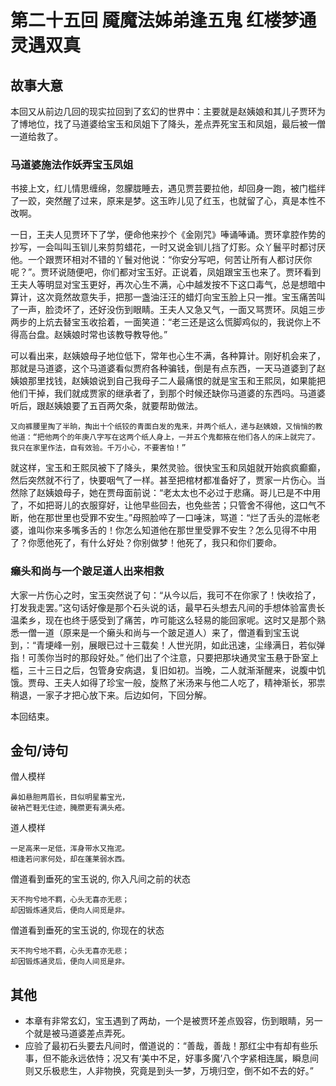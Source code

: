 # 第二十五回 魇魔法姊弟逢五鬼 红楼梦通灵遇双真

## 故事大意

本回又从前边几回的现实拉回到了玄幻的世界中：主要就是赵姨娘和其儿子贾环为了博地位，找了马道婆给宝玉和凤姐下了降头，差点弄死宝玉和凤姐，最后被一僧一道给救了。

### 马道婆施法作妖弄宝玉凤姐

书接上文，红儿情思缠绵，忽朦胧睡去，遇见贾芸要拉他，却回身一跑，被门槛绊了一跤，突然醒了过来，原来是梦。这玉昨儿见了红玉，也就留了心，真是本性不改啊。

一日，王夫人见贾环下了学，便命他来抄个《金刚咒》唪诵唪诵。贾环拿腔作势的抄写，一会叫叫玉钏儿来剪剪蜡花，一时又说金钏儿挡了灯影。众丫鬟平时都讨厌他。一个跟贾环相对不错的丫鬟对他说：“你安分写吧，何苦让所有人都讨厌你呢？”。贾环说随便吧，你们都对宝玉好。正说着，凤姐跟宝玉也来了。贾环看到王夫人等明显对宝玉更好，再次心生不满，心中越发按不下这口毒气，总是想暗中算计，这次竟然故意失手，把那一盏油汪汪的蜡灯向宝玉脸上只一推。宝玉痛苦叫了一声，脸烫坏了，还好没伤到眼睛。王夫人又急又气，一面又骂贾环。凤姐三步两步的上炕去替宝玉收拾着，一面笑道：“老三还是这么慌脚鸡似的，我说你上不得高台盘。赵姨娘时常也该教导教导他。”

可以看出来，赵姨娘母子地位低下，常年也心生不满，各种算计。刚好机会来了，那就是马道婆，这个马道婆看似贾府各种骗钱，倒是有点东西，一天马道婆到了赵姨娘那里找钱，赵姨娘说到自己我母子二人最痛恨的就是宝玉和王熙凤，如果能把他们干掉，我们就成贾家的继承者了，到那个时候还缺你马道婆的东西吗。马道婆听后，跟赵姨娘要了五百两欠条，就要帮助做法。

```shell
又向裤腰里掏了半晌，掏出十个纸铰的青面白发的鬼来，并两个纸人，递与赵姨娘，又悄悄的教他道：“把他两个的年庚八字写在这两个纸人身上，一并五个鬼都掖在他们各人的床上就完了。我只在家里作法，自有效验。千万小心，不要害怕！”
```

就这样，宝玉和王熙凤被下了降头，果然灵验。很快宝玉和凤姐就开始疯疯癫癫，然后突然就不行了，快要咽气了一样。甚至把棺材都准备好了，贾家一片伤心。当然除了赵姨娘母子，她在贾母面前说：“老太太也不必过于悲痛。哥儿已是不中用了，不如把哥儿的衣服穿好，让他早些回去，也免些苦；只管舍不得他，这口气不断，他在那世里也受罪不安生。”母照脸啐了一口唾沫，骂道：“烂了舌头的混帐老婆，谁叫你来多嘴多舌的！你怎么知道他在那世里受罪不安生？怎么见得不中用了？你愿他死了，有什么好处？你别做梦！他死了，我只和你们要命。


### 癞头和尚与一个跛足道人出来相救

大家一片伤心之时，宝玉突然说了句：“从今以后，我可不在你家了！快收拾了，打发我走罢。”这句话好像是那个石头说的话，最早石头想去凡间的手想体验富贵长温柔乡，现在也终于感受到了痛苦，咋可能这么轻易的能回家呢。这时又是那个熟悉一僧一道（原来是一个癞头和尚与一个跛足道人）来了，僧道看到宝玉说到，：“青埂峰一别，展眼已过十三载矣！人世光阴，如此迅速，尘缘满日，若似弹指！可羡你当时的那段好处。”
他们出了个注意，只要把那块通灵宝玉悬于卧室上槛，三十三日之后，包管身安病退，复旧如初。当晚，二人就渐渐醒来，说腹中饥饿。贾母、王夫人如得了珍宝一般，旋熬了米汤来与他二人吃了，精神渐长，邪祟稍退，一家子才把心放下来。后边如何，下回分解。

本回结束。

## 金句/诗句

僧人模样

```shell
鼻如悬胆两眉长，目似明星蓄宝光，　
破衲芒鞋无住迹，腌臜更有满头疮。
```

道人模样
```shell
一足高来一足低，浑身带水又拖泥。　
相逢若问家何处，却在蓬莱弱水西。
```

僧道看到垂死的宝玉说的, 你入凡间之前的状态

```shell
天不拘兮地不羁，心头无喜亦无悲；
却因锻炼通灵后，便向人间觅是非。
```

僧道看到垂死的宝玉说的, 你现在的状态

```shell
天不拘兮地不羁，心头无喜亦无悲；
却因锻炼通灵后，便向人间觅是非。
```


## 其他

* 本章有非常玄幻，宝玉遇到了两劫，一个是被贾环差点毁容，伤到眼睛，另一个就是被马道婆差点弄死。
* 应验了最初石头要去凡间时，僧道说的：“善哉，善哉！那红尘中有却有些乐事，但不能永远依恃；况又有‘美中不足，好事多魔’八个字紧相连属，瞬息间则又乐极悲生，人非物换，究竟是到头一梦，万境归空，倒不如不去的好。”
